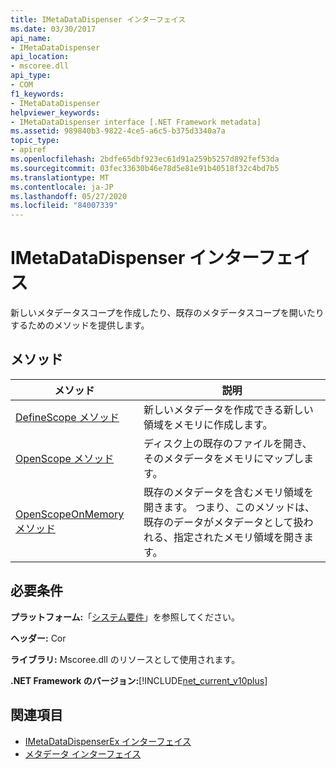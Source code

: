 ```yaml
---
title: IMetaDataDispenser インターフェイス
ms.date: 03/30/2017
api_name:
- IMetaDataDispenser
api_location:
- mscoree.dll
api_type:
- COM
f1_keywords:
- IMetaDataDispenser
helpviewer_keywords:
- IMetaDataDispenser interface [.NET Framework metadata]
ms.assetid: 989840b3-9822-4ce5-a6c5-b375d3340a7a
topic_type:
- apiref
ms.openlocfilehash: 2bdfe65dbf923ec61d91a259b5257d892fef53da
ms.sourcegitcommit: 03fec33630b46e78d5e81e91b40518f32c4bd7b5
ms.translationtype: MT
ms.contentlocale: ja-JP
ms.lasthandoff: 05/27/2020
ms.locfileid: "84007339"
---
```

# <a name="imetadatadispenser-interface"></a>IMetaDataDispenser インターフェイス
新しいメタデータスコープを作成したり、既存のメタデータスコープを開いたりするためのメソッドを提供します。  
  
## <a name="methods"></a>メソッド  
  
|メソッド|説明|  
|------------|-----------------|  
|[DefineScope メソッド](imetadatadispenser-definescope-method.md)|新しいメタデータを作成できる新しい領域をメモリに作成します。|  
|[OpenScope メソッド](imetadatadispenser-openscope-method.md)|ディスク上の既存のファイルを開き、そのメタデータをメモリにマップします。|  
|[OpenScopeOnMemory メソッド](imetadatadispenser-openscopeonmemory-method.md)|既存のメタデータを含むメモリ領域を開きます。 つまり、このメソッドは、既存のデータがメタデータとして扱われる、指定されたメモリ領域を開きます。|  
  
## <a name="requirements"></a>必要条件  
 **プラットフォーム:**「[システム要件](../../get-started/system-requirements.md)」を参照してください。  
  
 **ヘッダー:** Cor  
  
 **ライブラリ:** Mscoree.dll のリソースとして使用されます。  
  
 **.NET Framework のバージョン:**[!INCLUDE[net_current_v10plus](../../../../includes/net-current-v10plus-md.md)]  
  
## <a name="see-also"></a>関連項目

- [IMetaDataDispenserEx インターフェイス](imetadatadispenserex-interface.md)
- [メタデータ インターフェイス](metadata-interfaces.md)
